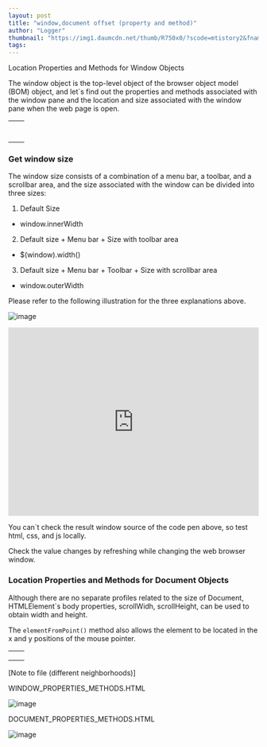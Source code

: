 ```yaml
---
layout: post
title: "window,document offset (property and method)"
author: "Logger"
thumbnail: "https://img1.daumcdn.net/thumb/R750x0/?scode=mtistory2&fname=https%3A%2F%2Ft1.daumcdn.net%2Fcfile%2Ftistory%2F2178034B564BFAFD27"
tags: 
---
```



Location Properties and Methods for Window Objects

The window object is the top-level object of the browser object model (BOM) object, and let`s find out the properties and methods associated with the window pane and the location and size associated with the window pane when the web page is open.

| | |
| --- | --- |
| | |
| | |
| | |
| | |
| | |
| | |
| | |

### Get window size

The window size consists of a combination of a menu bar, a toolbar, and a scrollbar area, and the size associated with the window can be divided into three sizes:

1. Default Size

- window.innerWidth

2. Default size + Menu bar + Size with toolbar area

- $(window).width()

3. Default size + Menu bar + Toolbar + Size with scrollbar area

- window.outerWidth

Please refer to the following illustration for the three explanations above.

![image](https://t1.daumcdn.net/cfile/tistory/2178034B564BFAFD27)

<iframe allowfullscreen="true" allowpaymentrequest="true" allowtransparency="true" class="cp_embed_iframe " frameborder="0" height="379" width="100%" name="cp_embed_1" scrolling="no" src="https://codepen.io/jaehee/embed/EVMPdw?height=379&amp;theme-id=19458&amp;slug-hash=EVMPdw&amp;default-tab=js&amp;user=jaehee&amp;name=cp_embed_1" style="width: 100%; overflow:hidden; display:block;" title="CodePen Embed" loading="lazy" id="cp_embed_EVMPdw"></iframe>

You can`t check the result window source of the code pen above, so test html, css, and js locally.

Check the value changes by refreshing while changing the web browser window.

### Location Properties and Methods for Document Objects

Although there are no separate profiles related to the size of Document, HTMLElement`s body properties, scrollWidh, scrollHeight, can be used to obtain width and height.

The `elementFromPoint()` method also allows the element to be located in the x and y positions of the mouse pointer.

| | |
| --- | --- |
| | |
| | |
| | |

[Note to file (different neighborhoods)]

WINDOW_PROPERTIES_METHODS.HTML

![image](https://t1.daumcdn.net/tistory_admin/assets/blog/tistory-c7dfbd168c0411053a6239c394b8e859c3a8ab47/blogs/image/extension/html.gif?_version_=tistory-c7dfbd168c0411053a6239c394b8e859c3a8ab47)

DOCUMENT_PROPERTIES_METHODS.HTML

![image](https://t1.daumcdn.net/tistory_admin/assets/blog/tistory-c7dfbd168c0411053a6239c394b8e859c3a8ab47/blogs/image/extension/html.gif?_version_=tistory-c7dfbd168c0411053a6239c394b8e859c3a8ab47)